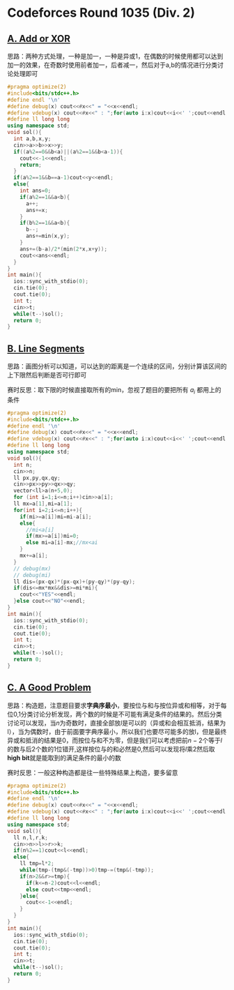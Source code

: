 # Codeforces Round 1035 (Div. 2)

## [A. Add or XOR](https://codeforces.com/contest/2119/problem/A)

思路：两种方式处理，一种是加一，一种是异或1，在偶数的时候使用都可以达到加一的效果，在奇数时使用前者加一，后者减一，然后对于a,b的情况进行分类讨论处理即可

``` cpp
#pragma optimize(2)
#include<bits/stdc++.h>
#define endl '\n'
#define debug(x) cout<<#x<<" = "<<x<<endl;
#define vdebug(x) cout<<#x<<" : ";for(auto i:x)cout<<i<<' ';cout<<endl;
#define ll long long
using namespace std;
void sol(){
  int a,b,x,y;
  cin>>a>>b>>x>>y;
  if((a%2==0&&b<a)||(a%2==1&&b<a-1)){
    cout<<-1<<endl;
    return;
  }
  if(a%2==1&&b==a-1)cout<<y<<endl;
  else{
    int ans=0;
    if(a%2==1&&a<b){
      a++;
      ans+=x;
    }
    if(b%2==1&&a<b){
      b--;
      ans+=min(x,y);
    }
    ans+=(b-a)/2*(min(2*x,x+y));
    cout<<ans<<endl;
  }
}
int main(){
  ios::sync_with_stdio(0);
  cin.tie(0);
  cout.tie(0);
  int t;
  cin>>t;
  while(t--)sol();
  return 0;
}
```

## [B. Line Segments](https://codeforces.com/contest/2119/problem/B)

思路：画图分析可以知道，可以达到的距离是一个连续的区间，分别计算该区间的上下限然后判断是否可行即可

赛时反思：取下限的时候直接取所有的min，忽视了题目的要把所有 $a_i$ 都用上的条件

``` cpp
#pragma optimize(2)
#include<bits/stdc++.h>
#define endl '\n'
#define debug(x) cout<<#x<<" = "<<x<<endl;
#define vdebug(x) cout<<#x<<" : ";for(auto i:x)cout<<i<<' ';cout<<endl;
#define ll long long
using namespace std;
void sol(){
  int n;
  cin>>n;
  ll px,py,qx,qy;
  cin>>px>>py>>qx>>qy;
  vector<ll>a(n+5,0);
  for (int i=1;i<=n;i++)cin>>a[i];
  ll mx=a[1],mi=a[1];
  for(int i=2;i<=n;i++){
    if(mi>=a[i])mi=mi-a[i];
    else{
      //mi<a[i]
      if(mx>=a[i])mi=0;
      else mi=a[i]-mx;//mx<ai
    }
    mx+=a[i];
  }
  // debug(mx)
  // debug(mi)
  ll dis=(px-qx)*(px-qx)+(py-qy)*(py-qy);
  if(dis<=mx*mx&&dis>=mi*mi){
    cout<<"YES"<<endl;
  }else cout<<"NO"<<endl;
}
int main(){
  ios::sync_with_stdio(0);
  cin.tie(0);
  cout.tie(0);
  int t;
  cin>>t;
  while(t--)sol();
  return 0;
}
```

## [C. A Good Problem](https://codeforces.com/contest/2119/problem/C)

思路：构造题，注意题目要求**字典序最小**，要按位与和与按位异或和相等，对于每位0,1分类讨论分析发现，两个数的时候是不可能有满足条件的结果的。然后分类讨论可以发现，当$n$为奇数时，直接全部放$l$是可以的（异或和会相互抵消，结果为l），当为偶数时，由于前面要字典序最小，所以我们也要尽可能多的放l，但是最终异或和抵消的结果是0，而按位与和不为零，但是我们可以考虑把前$n-2$个等于$l$的数与后$2$个数的$1$位错开,这样按位与的和必然是$0$,然后可以发现将$l$乘$2$然后取**high bit**就是能取到的满足条件的最小的数

赛时反思：一般这种构造都是往一些特殊结果上构造，要多留意

``` cpp
#pragma optimize(2)
#include<bits/stdc++.h>
#define endl '\n'
#define debug(x) cout<<#x<<" = "<<x<<endl;
#define vdebug(x) cout<<#x<<" : ";for(auto i:x)cout<<i<<' ';cout<<endl;
#define ll long long
using namespace std;
void sol(){
  ll n,l,r,k;
  cin>>n>>l>>r>>k;
  if(n%2==1)cout<<l<<endl;
  else{
    ll tmp=l*2;
    while(tmp-(tmp&(-tmp))>0)tmp-=(tmp&(-tmp));
    if(n>2&&r>=tmp){  
      if(k<=n-2)cout<<l<<endl;
      else cout<<tmp<<endl;
    }else{
      cout<<-1<<endl;
    }
  }
}
int main(){
  ios::sync_with_stdio(0);
  cin.tie(0);
  cout.tie(0);
  int t;
  cin>>t;
  while(t--)sol();
  return 0;
}
```